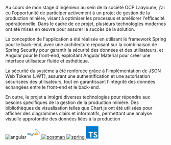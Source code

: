 Au cours de mon stage d'ingénieur au sein de la société OCP Laayoune, j'ai eu l'opportunité de participer activement à un projet de gestion de la production minière, visant à optimiser les processus et améliorer l'efficacité opérationnelle. Dans le cadre de ce projet, plusieurs technologies modernes ont été mises en œuvre pour assurer le succès de la solution.

La conception de l'application a été réalisée en utilisant le framework Spring pour le back-end, avec une architecture reposant sur la combinaison de Spring Security pour garantir la sécurité des données et des utilisateurs, et Angular pour le front-end, exploitant Angular Material pour créer une interface utilisateur fluide et esthétique.

La sécurité du système a été renforcée grâce à l'implémentation de JSON Web Tokens (JWT), assurant une authentification et une autorisation sécurisées des utilisateurs, tout en garantissant l'intégrité des données échangées entre le front-end et le back-end.

En outre, le projet a intégré diverses technologies pour répondre aux besoins spécifiques de la gestion de la production minière. Des bibliothèques de visualisation telles que Chart.js ont été utilisées pour afficher des diagrammes clairs et informatifs, permettant une analyse visuelle approfondie des données liées à la production

 <img src="https://angular.io/assets/images/logos/angular/angular.svg" alt="angular" width="40" height="40"/> </a> <a href="https://www.mysql.com/" target="_blank" rel="noreferrer"> <img src="https://raw.githubusercontent.com/devicons/devicon/master/icons/mysql/mysql-original-wordmark.svg" alt="mysql" width="40" height="40"/> </a>  <a href="https://postman.com" target="_blank" rel="noreferrer"> <img src="https://www.vectorlogo.zone/logos/getpostman/getpostman-icon.svg" alt="postman" width="40" height="40"/> </a> <a href="https://spring.io/" target="_blank" rel="noreferrer"> <img src="https://www.vectorlogo.zone/logos/springio/springio-icon.svg" alt="spring" width="40" height="40"/> </a> <a href="https://www.typescriptlang.org/" target="_blank" rel="noreferrer"> 
 <img src="https://raw.githubusercontent.com/devicons/devicon/master/icons/typescript/typescript-original.svg" alt="typescript" width="40" height="40"/> </a>
